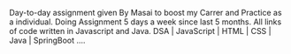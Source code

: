 Day-to-day assignment given By Masai to boost my Carrer and Practice as a individual. 
Doing Assignment 5 days a week since last 5 months.
All links of code written in Javascript and Java. 
DSA | JavaScript | HTML | CSS | Java | SpringBoot .... 
